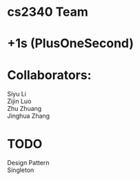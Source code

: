 # cs2340 Team
# +1s (PlusOneSecond)
# Collaborators:
 Siyu Li<br />
 Zijin Luo<br />
 Zhu Zhuang<br />
 Jinghua Zhang<br />

# TODO
 Design Pattern<br />
 Singleton<br />
